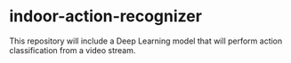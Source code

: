# indoor-action-recognizer
This repository will include a Deep Learning model that will perform action classification from a video stream. 

